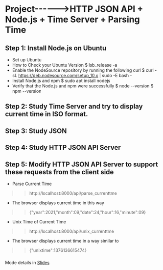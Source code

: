 Project------>HTTP JSON API + Node.js + Time Server + Parsing Time
======
## Step 1: Install Node.js on Ubuntu
* Set up Ubuntu
* How to Check your Ubuntu Version
$ lsb_release -a
* Enable the NodeSource repository by running the following curl
$ curl -sL https://deb.nodesource.com/setup_10.x | sudo -E bash -
* Install Node.js and npm
$ sudo apt install nodejs
* Verify that the Node.js and npm were successfully
$ node --version
$ npm --version
## Step 2: Study Time Server and try to display current time in ISO format.
## Step 3: Study JSON
## Step 4: Study HTTP JSON API Server
## Step 5: Modify HTTP JSON API Server to support these requests from the client side

* Parse Current Time

>> http://localhost:8000/api/parse_currenttme
    
* The browser displays current time in this way

>> {"year":2021,"month":09,"date":24,"hour":16,"minute":09}
    
* Unix Time of Current Time

>> http://localhost:8000/api/unix_currenttme
    
* The browser displays current time in a way similar to

>> {"unixtime":1376136615474}

###
Mode details in [Slides](https://docs.google.com/presentation/d/1GXfRdK0zRuHOAz-_yRlTmTiZYeKkilCv7neOqCp0rZI/edit?usp=sharing)
